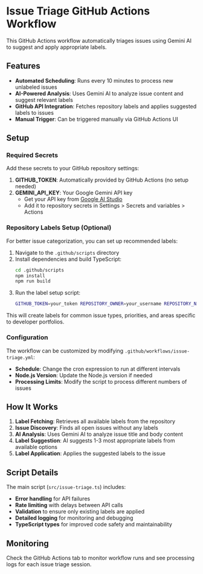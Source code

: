 # Issue Triage GitHub Actions Workflow

This GitHub Actions workflow automatically triages issues using Gemini AI to suggest and apply appropriate labels.

## Features

- **Automated Scheduling**: Runs every 10 minutes to process new unlabeled issues
- **AI-Powered Analysis**: Uses Gemini AI to analyze issue content and suggest relevant labels
- **GitHub API Integration**: Fetches repository labels and applies suggested labels to issues
- **Manual Trigger**: Can be triggered manually via GitHub Actions UI

## Setup

### Required Secrets

Add these secrets to your GitHub repository settings:

1. **GITHUB_TOKEN**: Automatically provided by GitHub Actions (no setup needed)
2. **GEMINI_API_KEY**: Your Google Gemini API key
   - Get your API key from [Google AI Studio](https://aistudio.google.com/app/apikey)
   - Add it to repository secrets in Settings > Secrets and variables > Actions

### Repository Labels Setup (Optional)

For better issue categorization, you can set up recommended labels:

1. Navigate to the `.github/scripts` directory
2. Install dependencies and build TypeScript:
   ```bash
   cd .github/scripts
   npm install
   npm run build
   ```
3. Run the label setup script:
   ```bash
   GITHUB_TOKEN=your_token REPOSITORY_OWNER=your_username REPOSITORY_NAME=your_repo npm run setup-labels
   ```

This will create labels for common issue types, priorities, and areas specific to developer portfolios.

### Configuration

The workflow can be customized by modifying `.github/workflows/issue-triage.yml`:

- **Schedule**: Change the cron expression to run at different intervals
- **Node.js Version**: Update the Node.js version if needed
- **Processing Limits**: Modify the script to process different numbers of issues

## How It Works

1. **Label Fetching**: Retrieves all available labels from the repository
2. **Issue Discovery**: Finds all open issues without any labels
3. **AI Analysis**: Uses Gemini AI to analyze issue title and body content
4. **Label Suggestion**: AI suggests 1-3 most appropriate labels from available options
5. **Label Application**: Applies the suggested labels to the issue

## Script Details

The main script (`src/issue-triage.ts`) includes:

- **Error handling** for API failures
- **Rate limiting** with delays between API calls  
- **Validation** to ensure only existing labels are applied
- **Detailed logging** for monitoring and debugging
- **TypeScript types** for improved code safety and maintainability

## Monitoring

Check the GitHub Actions tab to monitor workflow runs and see processing logs for each issue triage session.
